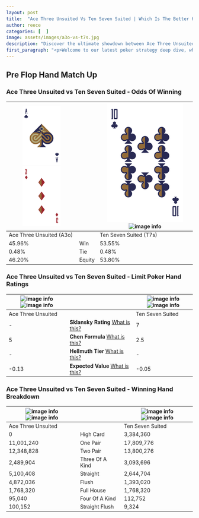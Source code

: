 ```yaml
---
layout: post
title:  "Ace Three Unsuited Vs Ten Seven Suited | Which Is The Better Hand In Poker? A Complete Guide"
author: reece
categories: [  ]
image: assets/images/a3o-vs-t7s.jpg
description: "Discover the ultimate showdown between Ace Three Unsuited and Ten Seven Suited in poker! Uncover the odds, strategies, and scenarios where one hand triumphs over the other. Get ready to up your poker game with this thrilling analysis."
first_paragraph: "<p>Welcome to our latest poker strategy deep dive, where we're pitting two distinct hands against each other in a high-stakes showdown: Ace Three Unsuited vs Ten Seven Suited.</p><p>In the dynamic world of poker, every decision counts, and knowing which hand holds the upper hand is key to your success at the table.</p><p>In this article, we'll dissect these two hands, explore the scenarios where one dominates the other, and equip you with the knowledge to make strategic choices that can tip the odds in your favor.</p><p>Get ready to unravel the intriguing dynamics of these poker hands and elevate your game to new heights.</p>"
---
```




[comment]: # (sp0)

## Pre Flop Hand Match Up

<div class="table hand-ratings" markdown="1"> 



### Ace Three Unsuited vs Ten Seven Suited - Odds Of Winning


    
| ![image info](assets/images/hand1/A.png) ![image info](assets/images/hand1/3o.png) |  | ![image info](assets/images/hand2/T.png) ![image info](assets/images/hand2/7s.png) |
| -------- | -------- | -------- |
| Ace Three Unsuited (A3o) |  | Ten Seven Suited (T7s) |
| 45.96% | Win | 53.55% |
| 0.48% | Tie | 0.48% |
| 46.20% | Equity | 53.80% |




[comment]: # (sp1)



### Ace Three Unsuited vs Ten Seven Suited - Limit Poker Hand Ratings


    
| ![image info](https://www.riverpairs.com/assets/images/hand1/A.png) ![image info](https://www.riverpairs.com/assets/images/hand1/3o.png) |  | ![image info](https://www.riverpairs.com/assets/images/hand2/T.png) ![image info](https://www.riverpairs.com/assets/images/hand2/7s.png) |
| -------- | -------- | -------- |
| Ace Three Unsuited |  | Ten Seven Suited |
| - | **Sklansky Rating** [What is this?](/sklansky-rating-explained) | 7 |
| 5 | **Chen Formula** [What is this?](/chen-formula-explained) | 2.5 |
| - | **Hellmuth Tier** [What is this?](/Hellmuth-tier-explained) | - |
| -0.13 | **Expected Value** [What is this?](/expected-value-explained) | -0.05 |




[comment]: # (sp2)



### Ace Three Unsuited vs Ten Seven Suited - Winning Hand Breakdown


    
| ![image info](https://www.riverpairs.com/assets/images/hand1/A.png) ![image info](https://www.riverpairs.com/assets/images/hand1/3o.png) |  | ![image info](https://www.riverpairs.com/assets/images/hand2/T.png) ![image info](https://www.riverpairs.com/assets/images/hand2/7s.png) |
| -------- | -------- | -------- |
| Ace Three Unsuited |  | Ten Seven Suited |
| 0 | High Card | 3,384,360 |
| 11,001,240 | One Pair | 17,809,776 |
| 12,348,828 | Two Pair | 13,800,276 |
| 2,489,904 | Three Of A Kind | 3,093,696 |
| 5,100,408 | Straight | 2,644,704 |
| 4,872,036 | Flush | 1,393,020 |
| 1,768,320 | Full House | 1,768,320 |
| 95,040 | Four Of A Kind | 112,752 |
| 100,152 | Straight Flush | 9,324 |




[comment]: # (sp3)



</div>

[comment]: # (sp4)



[comment]: # (sp5)

